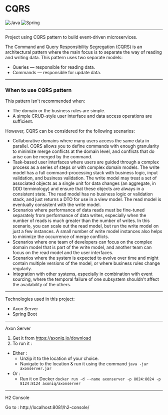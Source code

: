 # CQRS

![Java](https://img.shields.io/badge/java-%23ED8B00.svg?style=for-the-badge&logo=java&logoColor=white)
![Spring](https://img.shields.io/badge/spring-%236DB33F.svg?style=for-the-badge&logo=spring&logoColor=white)

---

Project using CQRS pattern to build event-driven microservices.

The Command and Query Responsibility Segregation (CQRS) is an architectural pattern where the main focus is to separate the way of reading and writing data. 
This pattern uses two separate models: 
- Queries — responsible for reading data. 
- Commands — responsible for update data.

---

### When to use CQRS pattern

This pattern isn't recommended when:
- The domain or the business rules are simple.
- A simple CRUD-style user interface and data access operations are sufficient.

However, CQRS can be considered for the following scenarios:
- Collaborative domains where many users access the same data in parallel. CQRS allows you to define commands with enough granularity to minimize merge conflicts at the domain level, and conflicts that do arise can be merged by the command.
- Task-based user interfaces where users are guided through a complex process as a series of steps or with complex domain models. The write model has a full command-processing stack with business logic, input validation, and business validation. The write model may treat a set of associated objects as a single unit for data changes (an aggregate, in DDD terminology) and ensure that these objects are always in a consistent state. The read model has no business logic or validation stack, and just returns a DTO for use in a view model. The read model is eventually consistent with the write model.
- Scenarios where performance of data reads must be fine-tuned separately from performance of data writes, especially when the number of reads is much greater than the number of writes. In this scenario, you can scale out the read model, but run the write model on just a few instances. A small number of write model instances also helps to minimize the occurrence of merge conflicts.
- Scenarios where one team of developers can focus on the complex domain model that is part of the write model, and another team can focus on the read model and the user interfaces.
- Scenarios where the system is expected to evolve over time and might contain multiple versions of the model, or where business rules change regularly.
- Integration with other systems, especially in combination with event sourcing, where the temporal failure of one subsystem shouldn't affect the availability of the others.

---

Technologies used in this project:
- Axon Server
- Spring Boot

---

Axon Server

1. Get it from https://axoniq.io/download
2. To run it :
- Either :
  - Unzip it to the location of your choice. 
  - Navigate to the location & run it using the command ` java -jar axonserver.jar `
- Or :
  - Run it on Docker `docker run -d --name axonserver -p 8024:8024 -p 8124:8124 axoniq/axonserver`

---

H2 Console

Go to : http://localhost:8081/h2-console/